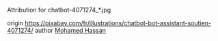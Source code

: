 ﻿
Attribution for chatbot-4071274_*.jpg

origin  https://pixabay.com/fr/illustrations/chatbot-bot-assistant-soutien-4071274/
author [Mohamed Hassan](https://pixabay.com/fr/users/mohamed_hassan-5229782/)
